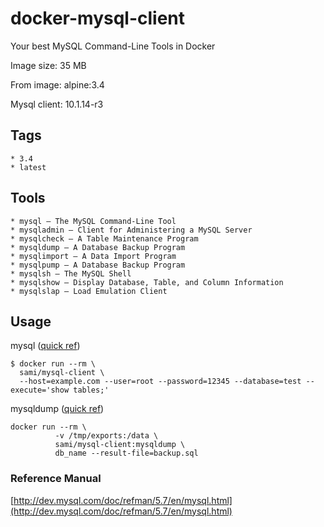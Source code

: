 # docker-mysql-client

Your best MySQL Command-Line Tools in Docker

Image size: 35 MB

From image: alpine:3.4

Mysql client: 10.1.14-r3

## Tags

    * 3.4
    * latest

## Tools

    * mysql — The MySQL Command-Line Tool
    * mysqladmin — Client for Administering a MySQL Server
    * mysqlcheck — A Table Maintenance Program
    * mysqldump — A Database Backup Program
    * mysqlimport — A Data Import Program
    * mysqlpump — A Database Backup Program
    * mysqlsh — The MySQL Shell
    * mysqlshow — Display Database, Table, and Column Information
    * mysqlslap — Load Emulation Client

## Usage

mysql ([quick ref](http://dev.mysql.com/doc/refman/5.7/en/mysql-command-options.html))

    $ docker run --rm \
      sami/mysql-client \
      --host=example.com --user=root --password=12345 --database=test --execute='show tables;'

mysqldump ([quick ref](http://dev.mysql.com/doc/refman/5.7/en/mysqldump.html))

    docker run --rm \
              -v /tmp/exports:/data \
              sami/mysql-client:mysqldump \
              db_name --result-file=backup.sql

### Reference Manual

[http://dev.mysql.com/doc/refman/5.7/en/mysql.html](http://dev.mysql.com/doc/refman/5.7/en/mysql.html)
